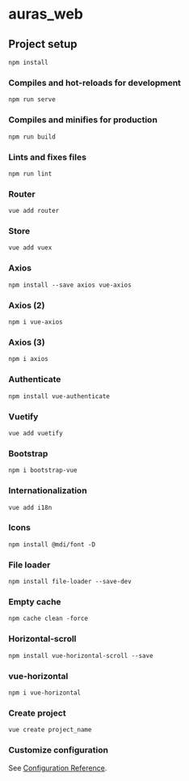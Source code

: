 # auras_web

## Project setup
```
npm install
```

### Compiles and hot-reloads for development
```
npm run serve
```

### Compiles and minifies for production
```
npm run build
```

### Lints and fixes files
```
npm run lint
```

### Router
```
vue add router
```

### Store
```
vue add vuex
```

### Axios
```
npm install --save axios vue-axios
```

### Axios (2)
```
npm i vue-axios
```

### Axios (3)
```
npm i axios
```

### Authenticate
```
npm install vue-authenticate
```

### Vuetify
```
vue add vuetify
```


### Bootstrap
```
npm i bootstrap-vue
```

### Internationalization
```
vue add i18n
```

### Icons
```
npm install @mdi/font -D
```

### File loader
```
npm install file-loader --save-dev
```

### Empty cache
```
npm cache clean -force
```

### Horizontal-scroll
```
npm install vue-horizontal-scroll --save
```

### vue-horizontal
```
npm i vue-horizontal
```

### Create project
```
vue create project_name
```

### Customize configuration
See [Configuration Reference](https://cli.vuejs.org/config/).
